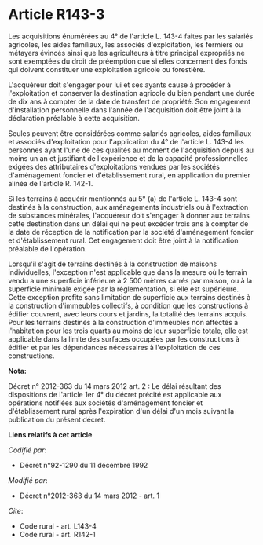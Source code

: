 # Article R143-3

Les acquisitions énumérées au 4° de l'article L. 143-4 faites par les salariés agricoles, les aides familiaux, les associés
d'exploitation, les fermiers ou métayers évincés ainsi que les agriculteurs à titre principal expropriés ne sont exemptées du
droit de préemption que si elles concernent des fonds qui doivent constituer une exploitation agricole ou forestière. 

L'acquéreur doit s'engager pour lui et ses ayants cause à procéder à l'exploitation et conserver la destination agricole du
bien pendant une durée de dix ans à compter de la date de transfert de propriété. Son engagement d'installation personnelle
dans l'année de l'acquisition doit être joint à la déclaration préalable à cette acquisition. 

Seules peuvent être considérées comme salariés agricoles, aides familiaux et associés d'exploitation pour l'application du 4°
de l'article L. 143-4 les personnes ayant l'une de ces qualités au moment de l'acquisition depuis au moins un an et
justifiant de l'expérience et de la capacité professionnelles exigées des attributaires d'exploitations vendues par les
sociétés d'aménagement foncier et d'établissement rural, en application du premier alinéa de l'article R. 142-1. 

Si les terrains à acquérir mentionnés au 5° (a) de l'article L. 143-4 sont destinés à la construction, aux aménagements
industriels ou à l'extraction de substances minérales, l'acquéreur doit s'engager à donner aux terrains cette destination
dans un délai qui ne peut excéder trois ans à compter de la date de réception de la notification par la société d'aménagement
foncier et d'établissement rural. Cet engagement doit être joint à la notification préalable de l'opération. 

Lorsqu'il s'agit de terrains destinés à la construction de maisons individuelles, l'exception n'est applicable que dans la
mesure où le terrain vendu a une superficie inférieure à 2 500 mètres carrés par maison, ou à la superficie minimale exigée
par la réglementation, si elle est supérieure. Cette exception profite sans limitation de superficie aux terrains destinés à
la construction d'immeubles collectifs, à condition que les constructions à édifier couvrent, avec leurs cours et jardins, la
totalité des terrains acquis. Pour les terrains destinés à la construction d'immeubles non affectés à l'habitation pour les
trois quarts au moins de leur superficie totale, elle est applicable dans la limite des surfaces occupées par les
constructions à édifier et par les dépendances nécessaires à l'exploitation de ces constructions.

**Nota:**

Décret n° 2012-363 du 14 mars 2012 art. 2 : Le délai résultant des dispositions de l'article 1er 4° du décret précité est
applicable aux opérations notifiées aux sociétés d'aménagement foncier et d'établissement rural après l'expiration d'un délai
d'un mois suivant la publication du présent décret.

**Liens relatifs à cet article**

_Codifié par_:

  - Décret n°92-1290 du 11 décembre 1992

_Modifié par_:

  - Décret n°2012-363 du 14 mars 2012 - art. 1

_Cite_:

  - Code rural - art. L143-4
  - Code rural - art. R142-1
